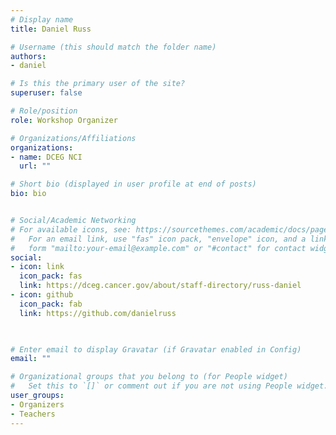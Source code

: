 ```yaml
---
# Display name
title: Daniel Russ

# Username (this should match the folder name)
authors:
- daniel

# Is this the primary user of the site?
superuser: false

# Role/position
role: Workshop Organizer

# Organizations/Affiliations
organizations:
- name: DCEG NCI
  url: ""

# Short bio (displayed in user profile at end of posts)
bio: bio


# Social/Academic Networking
# For available icons, see: https://sourcethemes.com/academic/docs/page-builder/#icons
#   For an email link, use "fas" icon pack, "envelope" icon, and a link in the
#   form "mailto:your-email@example.com" or "#contact" for contact widget.
social:
- icon: link
  icon_pack: fas
  link: https://dceg.cancer.gov/about/staff-directory/russ-daniel
- icon: github
  icon_pack: fab
  link: https://github.com/danielruss

  

# Enter email to display Gravatar (if Gravatar enabled in Config)
email: ""

# Organizational groups that you belong to (for People widget)
#   Set this to `[]` or comment out if you are not using People widget.
user_groups:
- Organizers
- Teachers
---
```


